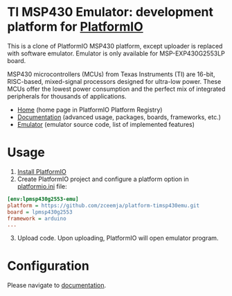 # TI MSP430 Emulator: development platform for [PlatformIO](http://platformio.org)

This is a clone of PlatformIO MSP430 platform, except uploader is replaced with software emulator. Emulator is only available for MSP-EXP430G2553LP board.


MSP430 microcontrollers (MCUs) from Texas Instruments (TI) are 16-bit, RISC-based, mixed-signal processors designed for ultra-low power. These MCUs offer the lowest power consumption and the perfect mix of integrated peripherals for thousands of applications.

* [Home](http://platformio.org/platforms/timsp430) (home page in PlatformIO Platform Registry)
* [Documentation](http://docs.platformio.org/page/platforms/timsp430.html) (advanced usage, packages, boards, frameworks, etc.)
* [Emulator](https://github.com/zceemja/msp430emu) (emulator source code, list of implemented features)

# Usage

1. [Install PlatformIO](http://platformio.org)
2. Create PlatformIO project and configure a platform option in [platformio.ini](http://docs.platformio.org/page/projectconf.html) file:

```ini
[env:lpmsp430g2553-emu]
platform = https://github.com/zceemja/platform-timsp430emu.git
board = lpmsp430g2553
framework = arduino
...
```
3. Upload code. Upon uploading, PlatformIO will open emulator program.

# Configuration

Please navigate to [documentation](http://docs.platformio.org/page/platforms/timsp430.html).


